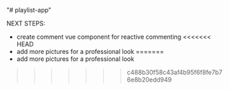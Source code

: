"# playlist-app" 

NEXT STEPS:
- create comment vue component for reactive commenting
<<<<<<< HEAD
- add more pictures for a professional look
=======
- add more pictures for a professional look
>>>>>>> c488b30f58c43af4b95f6f8fe7b76e8b20edd949
